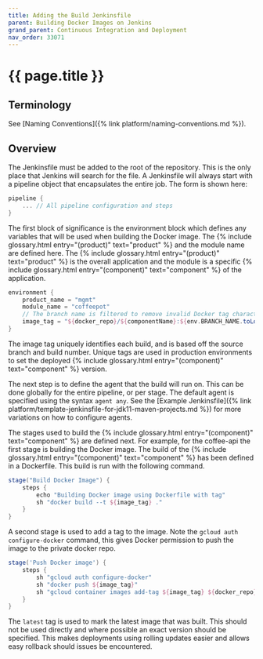 ```yaml
---
title: Adding the Build Jenkinsfile
parent: Building Docker Images on Jenkins
grand_parent: Continuous Integration and Deployment
nav_order: 33071
---
```


# {{ page.title }}

## Terminology

See [Naming Conventions]({% link platform/naming-conventions.md %}).

## Overview

The Jenkinsfile must be added to the root of the repository. This is the only place that Jenkins will search for the file.
A Jenkinsfile will always start with a pipeline object that encapsulates the entire job. The form is shown here:

```groovy
pipeline {
    ... // All pipeline configuration and steps
}
```

The first block of significance is the environment block which defines any variables that will be used when building the Docker image.
The {% include glossary.html entry="(product)" text="product" %} and the module name are defined here.
The {% include glossary.html entry="(product)" text="product" %} is the overall application
and the module is a specific {% include glossary.html entry="(component)" text="component" %} of the application.

```groovy
environment {
    product_name = "mgmt"
    module_name = "coffeepot"
    // The branch name is filtered to remove invalid Docker tag characters
    image_tag = "${docker_repo}/${componentName}:${env.BRANCH_NAME.toLowerCase().replaceAll('[^a-z0-9\\.\\_\\-]', '-')}-${env.BUILD_NUMBER}"
}
```

The image tag uniquely identifies each build, and is based off the source branch and build number.
Unique tags are used in production environments to set the deployed {% include glossary.html entry="(component)" text="component" %} version.

The next step is to define the agent that the build will run on. This can be done globally for the entire pipeline, or per stage.
The default agent is specified using the syntax `agent any`.
See the [Example Jenkinsfile]({% link platform/template-jenkinsfile-for-jdk11-maven-projects.md %})
for more variations on how to configure agents.

The stages used to build the {% include glossary.html entry="(component)" text="component" %} are defined next.
For example, for the coffee-api the first stage is building the Docker image.
The build of the  {% include glossary.html entry="(component)" text="component" %} has been defined in a Dockerfile.
This build is run with the following command.

```groovy
stage("Build Docker Image") {
    steps {
        echo "Building Docker image using Dockerfile with tag"
        sh "docker build --t ${image_tag} ."
    }
}
```

A second stage is used to add a tag to the image. Note the `gcloud auth configure-docker` command, this gives Docker permission
 to push the image to the private docker repo.

```groovy
stage('Push Docker image') {
    steps {
        sh "gcloud auth configure-docker"
        sh "docker push ${image_tag}"
        sh "gcloud container images add-tag ${image_tag} ${docker_repo}/${product_name}-${module_name}:${env.BRANCH_NAME}-latest"
    }
}
```

The `latest` tag is used to mark the latest image that was built. This should not be used directly and where possible an exact version
 should be specified. This makes deployments using rolling updates easier and allows easy rollback should issues be encountered.
